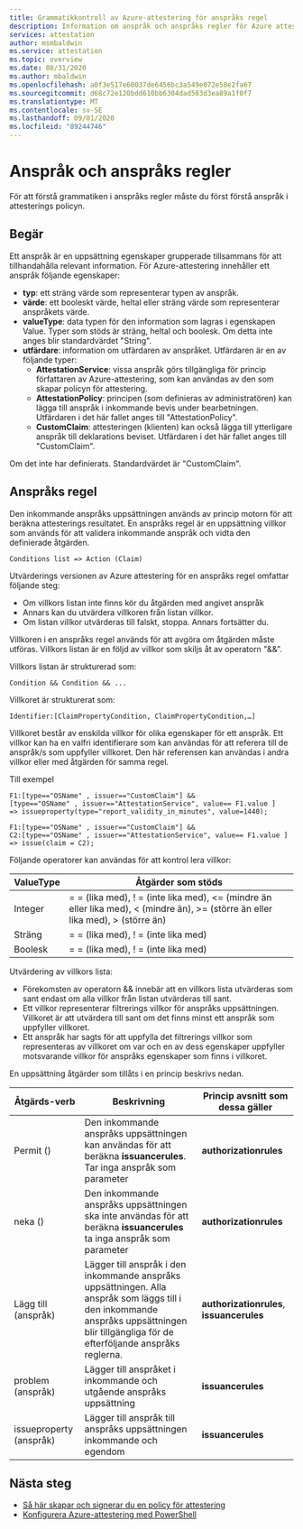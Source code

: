 ```yaml
---
title: Grammatikkontroll av Azure-attestering för anspråks regel
description: Information om anspråk och anspråks regler för Azure attestering policy.
services: attestation
author: msmbaldwin
ms.service: attestation
ms.topic: overview
ms.date: 08/31/2020
ms.author: mbaldwin
ms.openlocfilehash: a0f3e517e60037de6456bc3a549e072e58e2fa67
ms.sourcegitcommit: d68c72e120bdd610bb6304dad503d3ea89a1f0f7
ms.translationtype: MT
ms.contentlocale: sv-SE
ms.lasthandoff: 09/01/2020
ms.locfileid: "89244746"
---
```

# <a name="claim-and-claim-rules"></a>Anspråk och anspråks regler

För att förstå grammatiken i anspråks regler måste du först förstå anspråk i attesterings policyn.

## <a name="claim"></a>Begär

Ett anspråk är en uppsättning egenskaper grupperade tillsammans för att tillhandahålla relevant information. För Azure-attestering innehåller ett anspråk följande egenskaper:

- **typ**: ett sträng värde som representerar typen av anspråk.
- **värde**: ett booleskt värde, heltal eller sträng värde som representerar anspråkets värde.
- **valueType**: data typen för den information som lagras i egenskapen Value. Typer som stöds är sträng, heltal och boolesk. Om detta inte anges blir standardvärdet "String".
- **utfärdare**: information om utfärdaren av anspråket. Utfärdaren är en av följande typer:
  - **AttestationService**: vissa anspråk görs tillgängliga för princip författaren av Azure-attestering, som kan användas av den som skapar policyn för attestering.
  - **AttestationPolicy**: principen (som definieras av administratören) kan lägga till anspråk i inkommande bevis under bearbetningen. Utfärdaren i det här fallet anges till "AttestationPolicy".
  - **CustomClaim**: attesteringen (klienten) kan också lägga till ytterligare anspråk till deklarations beviset. Utfärdaren i det här fallet anges till "CustomClaim".

Om det inte har definierats. Standardvärdet är "CustomClaim".

## <a name="claim-rule"></a>Anspråks regel

Den inkommande anspråks uppsättningen används av princip motorn för att beräkna attesterings resultatet. En anspråks regel är en uppsättning villkor som används för att validera inkommande anspråk och vidta den definierade åtgärden.

```
Conditions list => Action (Claim)
```

Utvärderings versionen av Azure attestering för en anspråks regel omfattar följande steg:

- Om villkors listan inte finns kör du åtgärden med angivet anspråk 
- Annars kan du utvärdera villkoren från listan villkor.
- Om listan villkor utvärderas till falskt, stoppa. Annars fortsätter du.

Villkoren i en anspråks regel används för att avgöra om åtgärden måste utföras. Villkors listan är en följd av villkor som skiljs åt av operatorn "&&".

Villkors listan är strukturerad som:

```
Condition && Condition && ...
```

Villkoret är strukturerat som:

```
Identifier:[ClaimPropertyCondition, ClaimPropertyCondition,…]
```

Villkoret består av enskilda villkor för olika egenskaper för ett anspråk. Ett villkor kan ha en valfri identifierare som kan användas för att referera till de anspråk/s som uppfyller villkoret. Den här referensen kan användas i andra villkor eller med åtgärden för samma regel.

Till exempel

```
F1:[type=="OSName" , issuer=="CustomClaim"] && 
[type=="OSName" , issuer=="AttestationService", value== F1.value ] 
=> issueproperty(type="report_validity_in_minutes", value=1440);

F1:[type=="OSName" , issuer=="CustomClaim"] && 
C2:[type=="OSName" , issuer=="AttestationService", value== F1.value ] 
=> issue(claim = C2);
```

Följande operatorer kan användas för att kontrol lera villkor:

| ValueType | Åtgärder som stöds |
|--|--|
| Integer | = = (lika med), \! = (inte lika med), <= (mindre än eller lika med), < (mindre än), >= (större än eller lika med), > (större än) |
| Sträng | = = (lika med), \! = (inte lika med) |
| Boolesk | = = (lika med), \! = (inte lika med) |

Utvärdering av villkors lista:

- Förekomsten av operatorn && innebär att en villkors lista utvärderas som sant endast om alla villkor från listan utvärderas till sant.
- Ett villkor representerar filtrerings villkor för anspråks uppsättningen. Villkoret är att utvärdera till sant om det finns minst ett anspråk som uppfyller villkoret.
- Ett anspråk har sagts för att uppfylla det filtrerings villkor som representeras av villkoret om var och en av dess egenskaper uppfyller motsvarande villkor för anspråks egenskaper som finns i villkoret.  

En uppsättning åtgärder som tillåts i en princip beskrivs nedan.

| Åtgärds-verb | Beskrivning | Princip avsnitt som dessa gäller |
|--|--|--|
| Permit () | Den inkommande anspråks uppsättningen kan användas för att beräkna **issuancerules**. Tar inga anspråk som parameter | **authorizationrules** |
| neka () | Den inkommande anspråks uppsättningen ska inte användas för att beräkna **issuancerules** ta inga anspråk som parameter | **authorizationrules** |
| Lägg till (anspråk) | Lägger till anspråk i den inkommande anspråks uppsättningen. Alla anspråk som läggs till i den inkommande anspråks uppsättningen blir tillgängliga för de efterföljande anspråks reglerna. |**authorizationrules**, **issuancerules** |
| problem (anspråk) | Lägger till anspråket i inkommande och utgående anspråks uppsättning | **issuancerules** |
| issueproperty (anspråk) | Lägger till anspråk till anspråks uppsättningen inkommande och egendom | **issuancerules**

## <a name="next-steps"></a>Nästa steg

- [Så här skapar och signerar du en policy för attestering](author-sign-policy.md)
- [Konfigurera Azure-attestering med PowerShell](quickstart-powershell.md)

